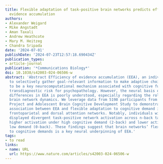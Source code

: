 ```yaml
---
title: Flexible adaptation of task-positive brain networks predicts efficiency of
  evidence accumulation
authors:
- Alexander Weigard
- Mike Angstadt
- Aman Taxali
- Andrew Heathcote
- Mary M. Heitzeg
- Chandra Sripada
date: '2024-07-01'
publishDate: '2024-07-23T12:57:18.690434Z'
publication_types:
- article-journal
publication: '*Communications Biology*'
doi: 10.1038/s42003-024-06506-w
abstract: 'Abstract Efficiency of evidence accumulation (EEA), an individual’s ability
  to selectively gather goal-relevant information to make adaptive choices, is thought
  to be a key neurocomputational mechanism associated with cognitive functioning and
  transdiagnostic risk for psychopathology. However, the neural basis of individual
  differences in EEA is poorly understood, especially regarding the role of largescale
  brain network dynamics. We leverage data from 5198 participants from the Human Connectome
  Project and Adolescent Brain Cognitive Development Study to demonstrate a strong
  association between EEA and flexible adaptation to cognitive demand in the “task-positive”
  frontoparietal and dorsal attention networks. Notably, individuals with higher EEA
  displayed divergent task-positive network activation across n-back task conditions:
  higher activation under high cognitive demand (2-back) and lower activation under
  low demand (0-back). These findings suggest that brain networks’ flexible adaptation
  to cognitive demands is a key neural underpinning of EEA.'
tags:
- to read
links:
- name: URL
  url: https://www.nature.com/articles/s42003-024-06506-w
---
```

